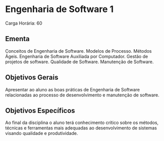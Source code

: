 # Engenharia de Software 1

Carga Horária: 60

## Ementa

Conceitos de Engenharia de Software. Modelos de Processo. Métodos Ágeis. Engenharia de Software Auxiliada por Computador. Gestão de projetos de software. Qualidade de Software. Manutenção de Software.

## Objetivos Gerais

Apresentar ao aluno as boas práticas de Engenharia de Software relacionadas ao processo de desenvolvimento e manutenção de software.

## Objetivos Específicos

Ao final da disciplina o aluno terá conhecimento crítico sobre os métodos, técnicas e ferramentas mais adequadas ao desenvolvimento de sistemas visando qualidade e produtividade.